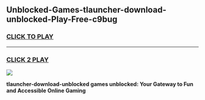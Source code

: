 
## Unblocked-Games-tlauncher-download-unblocked-Play-Free-c9bug
<h3>
<a href="https://premium76.site?title=tlauncher-download-unblocked&ref=18A1">CLICK TO PLAY</a></h3>
<hr>

<h3>
<a href="https://premium76.site?title=tlauncher-download-unblocked&ref=18A1">CLICK 2 PLAY</a>
  
</h3>

<a href="https://premium76.site?title=tlauncher-download-unblocked&ref=18A1"><img src="https://clearcache.store/games.png"></a>


**tlauncher-download-unblocked games unblocked: Your Gateway to Fun and Accessible Online Gaming**
